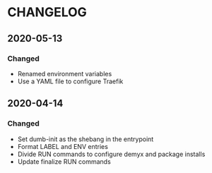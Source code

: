 # CHANGELOG

## 2020-05-13
### Changed
- Renamed environment variables
- Use a YAML file to configure Traefik

## 2020-04-14
### Changed
- Set dumb-init as the shebang in the entrypoint
- Format LABEL and ENV entries
- Divide RUN commands to configure demyx and package installs
- Update finalize RUN commands
